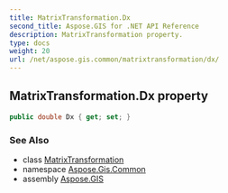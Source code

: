 ```yaml
---
title: MatrixTransformation.Dx
second_title: Aspose.GIS for .NET API Reference
description: MatrixTransformation property. 
type: docs
weight: 20
url: /net/aspose.gis.common/matrixtransformation/dx/
---
```

## MatrixTransformation.Dx property

```csharp
public double Dx { get; set; }
```

### See Also

* class [MatrixTransformation](../)
* namespace [Aspose.Gis.Common](../../matrixtransformation/)
* assembly [Aspose.GIS](../../../)


